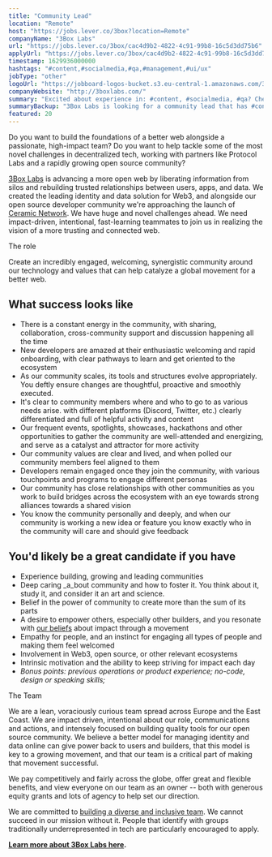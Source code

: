 ```yaml
---
title: "Community Lead"
location: "Remote"
host: "https://jobs.lever.co/3box?location=Remote"
companyName: "3Box Labs"
url: "https://jobs.lever.co/3box/cac4d9b2-4822-4c91-99b8-16c5d3dd75b6"
applyUrl: "https://jobs.lever.co/3box/cac4d9b2-4822-4c91-99b8-16c5d3dd75b6/apply"
timestamp: 1629936000000
hashtags: "#content,#socialmedia,#qa,#management,#ui/ux"
jobType: "other"
logoUrl: "https://jobboard-logos-bucket.s3.eu-central-1.amazonaws.com/3box-labs"
companyWebsite: "http://3boxlabs.com/"
summary: "Excited about experience in: #content, #socialmedia, #qa? Check out this job post!"
summaryBackup: "3Box Labs is looking for a community lead that has #content, #socialmedia, #qa."
featured: 20
---
```


Do you want to build the foundations of a better web alongside a passionate, high-impact team? Do you want to help tackle some of the most novel challenges in decentralized tech, working with partners like Protocol Labs and a rapidly growing open source community?

[3Box Labs](http://3boxlabs.com) is advancing a more open web by liberating information from silos and rebuilding trusted relationships between users, apps, and data. We created the leading identity and data solution for Web3, and alongside our open source developer community we're approaching the launch of [Ceramic Network](http://ceramic.network). We have huge and novel challenges ahead. We need impact-driven, intentional, fast-learning teammates to join us in realizing the vision of a more trusting and connected web.

The role

Create an incredibly engaged, welcoming, synergistic community around our technology and values that can help catalyze a global movement for a better web.  

## What success looks like

*   There is a constant energy in the community, with sharing, collaboration, cross-community support and discussion happening all the time
*   New developers are amazed at their enthusiastic welcoming and rapid onboarding, with clear pathways to learn and get oriented to the ecosystem
*   As our community scales, its tools and structures evolve appropriately. You deftly ensure changes are thoughtful, proactive and smoothly executed.
*   It's clear to community members where and who to go to as various needs arise. with different platforms (Discord, Twitter, etc.) clearly differentiated and full of helpful activity and content
*   Our frequent events, spotlights, showcases, hackathons and other opportunities to gather the community are well-attended and energizing, and serve as a catalyst and attractor for more activity
*   Our community values are clear and lived, and when polled our community members feel aligned to them
*   Developers remain engaged once they join the community, with various touchpoints and programs to engage different personas
*   Our community has close relationships with other communities as you work to build bridges across the ecosystem with an eye towards strong alliances towards a shared vision
*   You know the community personally and deeply, and when our community is working a new idea or feature you know exactly who in the community will care and should give feedback

## You'd likely be a great candidate if you have

*   Experience building, growing and leading communities
*   Deep caring _a_bout community and how to foster it. You think about it, study it, and consider it an art and science.
*   Belief in the power of community to create more than the sum of its parts
*   A desire to empower others, especially other builders, and you resonate with [our beliefs](https://www.notion.so/About-3Box-Labs-7100eadf86624b1ba00793da29a08711) about impact through a movement
*   Empathy for people, and an instinct for engaging all types of people and making them feel welcomed
*   Involvement in Web3, open source, or other relevant ecosystems
*   Intrinsic motivation and the ability to keep striving for impact each day
*   _Bonus points: previous operations or product experience; no-code, design or speaking skills;_

The Team

We are a lean, voraciously curious team spread across Europe and the East Coast. We are impact driven, intentional about our role, communications and actions, and intensely focused on building quality tools for our open source community. We believe a better model for managing identity and data online can give power back to users and builders, that this model is key to a growing movement, and that our team is a critical part of making that movement successful.

We pay competitively and fairly across the globe, offer great and flexible benefits, and view everyone on our team as an owner -- both with generous equity grants and lots of agency to help set our direction.

We are committed to [building a diverse and inclusive team](https://www.notion.so/threebox/About-3Box-Labs-7100eadf86624b1ba00793da29a08711#fd55a523870040cb91b83e22dd73c49f). We cannot succeed in our mission without it. People that identify with groups traditionally underrepresented in tech are particularly encouraged to apply. 

[**Learn more about 3Box Labs here**](https://www.notion.so/threebox/About-3Box-Labs-7100eadf86624b1ba00793da29a08711)**.**
